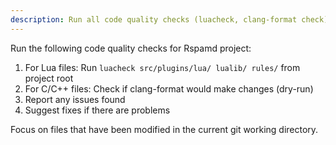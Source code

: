 ```yaml
---
description: Run all code quality checks (luacheck, clang-format check)
---
```


Run the following code quality checks for Rspamd project:

1. For Lua files: Run `luacheck src/plugins/lua/ lualib/ rules/` from project root
2. For C/C++ files: Check if clang-format would make changes (dry-run)
3. Report any issues found
4. Suggest fixes if there are problems

Focus on files that have been modified in the current git working directory.

